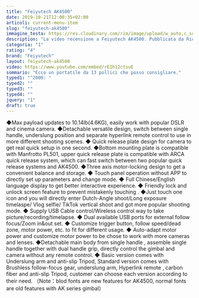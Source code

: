 ```yaml
---
title: "Feiyutech AK4500"
date: 2019-10-21T12:00:35+02:00
articoli: current-menu-item
slug: "feiyutech-ak4500"
immagine_testa: https://res.cloudinary.com/rim/image/upload/w_auto,c_scale,q_auto,f_auto/v1571404021/recensioni/lenovo-thinkbook-13s.jpg
description: "La video recensione a Feiyutech AK4500. Pubblicata da Riccardo Palombo."
categoria: "1"
rating: "4"
brand: "Feiyutech"
layout: feiyutech-ak4500
video: https://www.youtube.com/embed/rEIh12ctsuE
sommario: "Ecco un portatile da 13 pollici che posso consigliare."
typed1: "^2000: "
typed2: ""
typed3: ""
typed4: ""
jquery: "1"
draft: true
---
```


◆Max payload updates to 10.14lb(4.6KG), easily work with popular DSLR and cinema camera.
◆Detachable versatile design, switch between single handle, underslung position and separate hyperlink remote control to use in more different shooting scenes.
◆ Quick release plate design for camera to get real quick setup in one second.
◆Bottom mounting plate is compatible with Manfrotto PL501, upper quick release plate is compatible with ARCA quick release system, which can fast switch between two popular quick release systems and AK4500.
◆Three axis motor-locking design to get a convenient balance and storage.
◆ Touch panel operation without APP to directly set up parameters and change mode.
◆ Full Chinese/English language display to get better interactive experience.
◆ Friendly lock and unlock screen feature to prevent mistakenly touching .
◆Just touch one icon and you will directly enter Dutch-Angle shoot/Long exposure timelaspe/ Vlog selfie/ TikTok vertical shoot and got more popular shooting mode.
◆ Supply USB Cable control/Wireless control way to take picture/recording/timelapse.
◆ Dual available USB ports for external follow focus/Zoom in&out set.
◆ Customize trigger button, follow speed/dead zone, motor power, etc. to fit for different usage.
◆ Auto-adapt motor power and customize motor power to be chose to work with more cameras and lenses.
◆Detachable main body from single handle , assemble single handle together with dual handle grip, directly control the gimbal and camera without any remote control.
◆ Basic version comes with Underslung arm and anti-slip Tripod, Standard version comes with Brushless follow-focus gear, underslung arm, Hyperlink remote , carbon fiber and anti-slip Tripod, customer can choose each version according to their need.
（Note：blod fonts are new features for AK4500, normal fonts are old features with AK series gimbal）